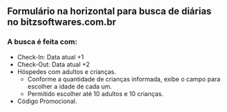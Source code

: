 ## Formulário na horizontal para busca de diárias no bitzsoftwares.com.br
### A busca é feita com:
- Check-In: Data atual +1
- Check-Out: Data atual +2
- Hóspedes com adultos e crianças.
  - Conforme a quantidade de crianças informada, exibe o campo para escolher a idade de cada um.
  - Permitido escolher até 10 adultos e 10 crianças.
- Código Promocional.
